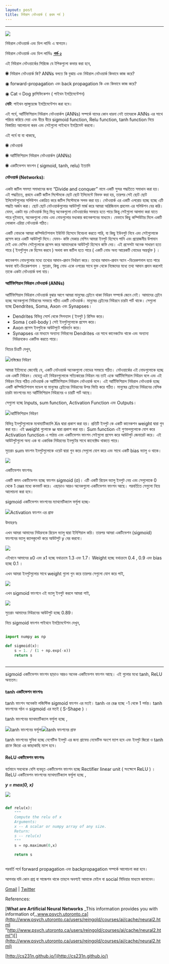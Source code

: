 ```yaml
---
layout: post
title: নিউরাল নেটওয়ার্ক ( প্রথম পর্ব )
---
```




* * *

![](https://cdn-images-1.medium.com/max/1600/1*3wUxjP1a8Dd6_FJLl_EyAg.png)


নিউরাল নেটওয়ার্ক এবং ডিপ লার্নিং এ স্বাগতম।

নিউরাল নেটওয়ার্ক এবং ডিপ লার্নিংঃ [**_পর্ব-২_**](https://medium.com/@ariyanhasan/%E0%A6%A8%E0%A6%BF%E0%A6%89%E0%A6%B0%E0%A6%BE%E0%A6%B2-%E0%A6%A8%E0%A7%87%E0%A6%9F%E0%A6%93%E0%A6%AF%E0%A6%BC%E0%A6%BE%E0%A6%B0%E0%A7%8D%E0%A6%95-%E0%A6%AA%E0%A6%B0%E0%A7%8D%E0%A6%AC-%E0%A7%A8-3097188af3a2)

এই নিউরাল নেটওয়ার্কের সিরিজে যে টপিকগুলো কভার করা হবে,

◉ নিউরাল নেটওয়ার্ক কি? ANNs বলতে কি বুঝায় এবং নিউরাল নেটওয়ার্ক কিভাবে কাজ করে?

◉ forward-propagation এবং back propagation কি এবং কিভাবে কাজ করে?

◉ Cat ও Dog ক্লাসিফিকেশন ( পাইথন ইমপ্লিমেন্টেশন)

**নোট**: পাইথন ল্যাঙ্গুয়েজে ইমপ্লিমেন্টেশন করা হবে।

এই পর্বে, আর্টিফিশিয়াল নিউরাল নেটওয়ার্কস (ANNs) সম্পর্কে যাদের কোন ধারনা নেই তাদেরকে ANNs এর সাথে পরিচয় করিয়ে দেয়া এবং ধীরে ধীরে sigmoid function, Relu function, tanh function নিয়ে বিস্তারিত আলোচনা করব এবং সেইগুলো পাইথনে ইমপ্লিমেন্ট করবো।

এই পর্বে যা যা থাকছে,

◉ নেটওয়ার্ক

◉ আর্টিফিশিয়াল নিউরাল নেটওয়ার্কস (ANNs)

◉ একটিভেশন ফাংশন ( sigmoid, tanh, relu) ইত্যাদি

<!--more-->

#### নেটওয়ার্ক (Networks):

একটা জটিল সমস্যা সমাধানের জন্য “Divide and conquer” নামে একটি সুন্দর পদ্ধতিতে সমাধান করা হয়। এই পদ্ধতিতে, প্রথমে একটি জটিল সিস্টেমকে ছোট ছোট ইলিমেন্টে বিভক্ত করা হয়, তারপর সেই ছোট ছোট ইলিমেন্টগুলোর সলিউশন একত্রিত করে জটিল সিস্টেমকে সলভ করা হয়। নেটওয়ার্ক এর একটি এপরোচ হচ্ছে হচ্ছে এটি পদ্ধতি অর্জন করা। ছোট ছোট নেটওয়ার্কগুলোর আউটপুট মার্জ করে আমরা অরিজিনাল প্রবলেম এর সলিউশন বের করি। যেমন, একটা বড় নেটওয়ার্ক ভিন্ন ভিন্ন অনেকগুলো নেটওয়ার্কের সমন্বয়ে হতে পারে কিন্তু সেইগুলো আলাদা করা যাতে পারে দুইভাবে, অনেকগুলো নোড এবং নোডগুলোর মধ্যকার কানেকশনের মাধ্যমে। যেভাবে কিছু কম্পিউটার মিলে একটি লোকাল এরিয়া নেটওয়ার্ক গঠিত।

একটি নোডকে আমরা কম্পিউটেশনাল ইউনিট হিসেবে বিবেচনা করতে পারি, যা কিছু ইউনপুট নিবে এবং সেইগুলোকে প্রসেস করে একটি আউটপুট দিবে। যেমন- কফি মেকার মেশিন আমরা ইনপুট হিসেবে পানি এবং প্রয়োজনীয় উপাদান দেই এবং মেশিন সেইগুলোকে প্রসেস করে আমাদেরকে আউটপুট হিসেবে কফি দেয়। এই প্রসেসটা অনেক সাধারণ হতে পারে ( ইনপুটগুল কে হিসেব করবে ) অথবা কম জটিল হতে পারে ( একটি নোড অন্য আরেকটি নোডের অন্তর্ভুক্ত ) ।

কানেকশন নোডগুলোর মধ্যে তথ্যের আদান-প্রদান নির্ধারণ করে। তথ্যের আদান-প্রদান অ্যান -ডিরেকশনাল হতে পারে অথবা বাই-ডিরেকশনাল । সুতরাং, কিছু নোড একে ওপরের সাথে যুক্ত থেকে নিজেদের মধ্যে তথ্য আদান প্রদান করলেই তাকে একটা নেটওয়ার্ক বলা যায়।



#### আর্টিফিশিয়াল নিউরাল নেটওয়ার্ক (ANNs)

আর্টিফিশিয়াল নিউরাল নেটওয়ার্ক বুঝার আগে আমরা মানুষের ব্রেইনে থাকা নিউরন সম্পর্কে জেনে নেই। আমাদের ব্রেইন হচ্ছে অনেকগুলো নিউরনের সমন্বয়ে গঠিত একটি নেটওয়ার্ক। মানুষের ব্রেইনের নিউরনে চারটা পার্ট থাকে। সেগুলো হচ্ছে Dendrites, Soma, Axon এবং Synapses।

*   Dendrites বিভিন্ন সোর্স থেকে সিগন্যাল ( ইনপুট ) রিসিভ করে।
*   Soma ( cell-body ) সেই ইনপুটগুলোকে প্রসেস করে।
*   Axon প্রসেস ইনপুটকে আউটপুটে পরিবর্তন করে।
*   Synapses এর মাধ্যমে অন্যান্য নিউরনের Dendrites এর সাথে কানেকটেড থাকে এবং অন্যান্য নিউরনকেও একটিভ করতে পারে।

নিচের চিত্রটি দেখুন,

![](https://cdn-images-1.medium.com/max/1600/1*AkEFbnnspZVAlO2EByrNXQ.png)মস্তিষ্কের নিউরণ

আমরা ইতিমধ্যে জেনেছি যে, একটি নেটওয়ার্ক অনেকগুলো নোডের সমন্বয়ে গঠিত। নেটওয়ার্কের এই নোডগুলোকে হচ্ছে এক একটি নিউরন। যেহেতু এই নিউরনগুলোকে সত্যিকারের নিউরন নয় তাই একে আর্টিফিশিয়াল নিউরন বলে এবং এই নিউরন নিয়ে গঠিত নেটওয়ার্ক কে আর্টিফিশিয়াল নিউরাল নেটওয়ার্ক বলে। এই আর্টিফিশিয়াল নিউরাল নেটওয়ার্ক হচ্ছে একটি কম্পিউটেশনাল মডেল যা মানুষের ব্রেইনের নিউরনের উপর ভিত্তি করে গঠিত। মানুষের ব্রেইনের নিউরনের বেসিক চারটা ফাংশনের মত আর্টিফিশিয়াল নিউরনের ও চারটি পার্ট আছে।

সেগুলো হচ্ছে Inputs, sum function, Activation Function এবং Outputs।

![](https://cdn-images-1.medium.com/max/1600/1*4rcEgJvZ9oh58IFTumQ47g.png)আর্টিফিশিয়াল নিউরণ

বিভিন্ন ইনপুটগুলোকে ম্যথম্যাটিক্যালি Xn দ্বারা প্রকাশ করা হয়। প্রতিটি ইনপুট কে একটি কানেকশন weight দ্বারা গুন করা হয়। এই weight গুলোকে w দ্বারা প্রকাশ করা হয়। Sum function এই গুণফলগুলোকে যোগ করে Activation function এ পাঠায় এবং একটিভেশন ফাংশন সেইগুলো প্রসেস করে আউটপুট জেনারেট করে। এই আউটপুটগুলো অন্য এক বা একাধিক নিউরনের ইনপুটের সাথে কানেক্টেড থাকতে পারে।

সুতরাং sum ফাংশন ইনপুটগুলোকে ওয়েট দ্বারা গুন করে সেগুলো যোগ করে এবং সাথে একটি bias ভ্যালু ও থাকে।

![](https://cdn-images-1.medium.com/max/1600/1*Cx6PjxuxaNH94K3bYs68Lg.png)

একটিভেশন ফাংশনঃ

একটি কমন একটিভেশন হচ্ছে ফাংশন sigmoid (σ)। এটি একটি রিয়েল ভ্যালু ইনপুট নেয় এবং সেগুলোকে 0 থেকে 1 রেঞ্জর মধ্যে কনভার্ট করে। এছাড়াও আরও অনেকগুলো একটিভেশন ফাংশন আছে। পরবর্তিতে সেগুলো নিয়ে আলোচনা করা হবে।

sigmoid একটিভেশন ফাংশনের ম্যাথমেটিক্যাল ফর্মুলা হচ্ছে-

![](https://cdn-images-1.medium.com/max/1600/1*F7SkKBbvVUW9ec-Aa_Ee6Q.png)Activation ফাংশন এর গ্রাফ

উদাহরণঃ

এখন আমরা আমাদের নিউরনকে রিয়েল ভ্যালু দ্বারা ইনিশিয়াল করি। তারপর আমরা একটিভেশন (sigmoid) ফাংশনের ভ্যালু ক্যালকুলেট করে আউটপুট y বের করবো।

![](https://cdn-images-1.medium.com/max/1600/1*7q_wQDndt8DQhQXjzzGpuQ.png)

এইখানে আমাদের x0 এবং x1 হচ্ছে যথাক্রমে 1.3 এবং 1.7। Weight হচ্ছে যথাক্রমে 0.4 , 0.9 এবং bias হচ্ছে 0.1 ।

এখন আমরা ইনপুটগুলোর সাথে weight গুলো গুন করে তারপর সেগুলো যোগ করে পাই,

![](https://cdn-images-1.medium.com/max/1600/1*e1wo6BD62o3XFYbhTSRIBw.png)

এখন sigmoid ফাংশনে এই ভ্যালু ইনপুট করলে আমরা পাই,

![](https://cdn-images-1.medium.com/max/1600/1*-L6MNe23bGOWS73E2Z3jvw.png)

সুতরাং আমাদের নিউরনের আউটপুট হচ্ছে 0.89।

নিচে sigmoid ফাংশন পাইথনে ইমপ্লিমেন্টেশন দেখুন,

``` python

import numpy as np

def sigmoid(x):
    s = 1. / (1 + np.exp(-x))
    return s
    
```

* * *

sigmoid একটিভেশন ফাংশন ছাড়াও আরও অনেক একটিভেশন ফাংশন আছে। এই গুলোর মধ্যে tanh, ReLU অন্যতম।

#### tanh একটিভেশন ফাংশনঃ

tanh ফাংশন অনেকটা লজিস্টিক sigmoid ফাংশন এর মতই। tanh এর রেঞ্জ হচ্ছে -1 থেকে 1 পর্যন্ত। tanh ফাংশনের গঠন ও sigmoid এর মতই ( S-Shape ) ।

tanh ফাংশনের ম্যাথম্যাটিক্যাল ফর্মুলা হচ্ছে ,

![](https://cdn-images-1.medium.com/max/1600/1*-9beFV5dUNtk5BrEW0prpQ.png)tanh ফাংশনের ফর্মুলা![](https://cdn-images-1.medium.com/max/1600/1*M_0e3qEwJOHZaxIxW0I3LQ.png)tanh ফাংশনের গ্রাফ

tanh ফাংশনের সুবিধা হচ্ছে নেগেটিভ ইনপুট এর জন্য গ্রাফের নেভেটিভ অংশে ম্যাপ হবে এবং ইনপুট জিরো ও tanh গ্রাফে জিরো এর কাছাকাছি ম্যাপ হবে।

#### ReLU একটিভেশন ফাংশনঃ

বর্তমানে সবথেকে বেশি ব্যবহৃত একটিভেশন ফাংশন হচ্ছে Rectifier linear unit ( সংক্ষেপে ReLU ) । ReLU একটিভেশন ফাংশনের ম্যাথম্যাটিক্যাল ফর্মুলা হচ্ছে ,

**_y = max(0, x)_**

![](https://cdn-images-1.medium.com/max/1600/1*VsaK_0rFXOmy53wf0mbJcQ.png)

``` python

def relu(x):
    """
    Compute the relu of x
    Arguments:
    x -- A scalar or numpy array of any size.
    Return:
    s -- relu(x)
    """
    s = np.maximum(0,x)
    
    return s
    
```

পরবর্তি পর্বে forward propagation এবং backpropagation সম্পর্কে আলোচনা করা হবে।

আপনার যদি কোন প্রশ্ন বা সাজেশন থাকে তাহলে অবশ্যই আমাকে মেইল বা social মিডিয়ার মাধ্যমে জানাবেন।

[Gmail](http://mdhasan.nsu@gmail.com) | [Twitter](https://twitter.com/ItzMuHaSaN)

References:

[**What are Artificial Neural Networks**
_This information provides you with information of,_www.psych.utoronto.ca](http://www.psych.utoronto.ca/users/reingold/courses/ai/cache/neural2.html "http://www.psych.utoronto.ca/users/reingold/courses/ai/cache/neural2.html")[](http://www.psych.utoronto.ca/users/reingold/courses/ai/cache/neural2.html)

[http://cs231n.github.io/](http://cs231n.github.io/)
